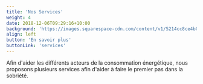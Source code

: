 ```yaml
---
title: 'Nos Services'
weight: 4
date: 2018-12-06T09:29:16+10:00
background: 'https://images.squarespace-cdn.com/content/v1/5214cc8ce4b0cf32b79df41e/1568467533117-CNDHVS863LZCKM5P6OWI/Green_Background_Green_Condom_Club.jpg?format=2500w'
align: left
button: 'En savoir plus'
buttonLink: 'services'
---
```


Afin d'aider les différents acteurs de la consommation énergétique, nous proposons plusieurs services afin d'aider à faire le premier pas dans la sobriété.
